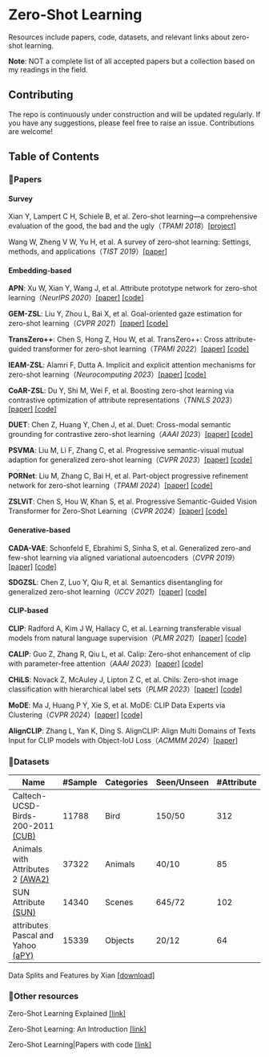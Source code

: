 # Zero-Shot Learning

Resources include papers, code, datasets, and relevant links about zero-shot learning. 

**Note**: NOT a complete list of all accepted papers but a collection based on my readings in the field.



## Contributing

The repo is continuously under construction and will be updated regularly. If you have any suggestions, please feel free to raise an issue.  Contributions are welcome!



## Table of Contents

### :page_with_curl:Papers

#### Survey

Xian Y, Lampert C H, Schiele B, et al. Zero-shot learning—a comprehensive evaluation of the good, the bad and the ugly（*TPAMI 2018*）[[project]](https://www.mpi-inf.mpg.de/departments/computer-vision-and-machine-learning/research/zero-shot-learning/zero-shot-learning-the-good-the-bad-and-the-ugly/)

Wang W, Zheng V W, Yu H, et al. A survey of zero-shot learning: Settings, methods, and applications（*TIST 2019*）[[paper]](https://dl.acm.org/doi/abs/10.1145/3293318)

#### Embedding-based

**APN**: Xu W, Xian Y, Wang J, et al. Attribute prototype network for zero-shot learning（*NeurIPS 2020*）[[paper]](https://papers.nips.cc/paper/2020/file/fa2431bf9d65058fe34e9713e32d60e6-Paper.pdf) [[code]](https://github.com/wenjiaXu/APN-ZSL)

**GEM-ZSL**: Liu Y, Zhou L, Bai X, et al. Goal-oriented gaze estimation for zero-shot learning（*CVPR 2021*）[[paper]](https://openaccess.thecvf.com/content/CVPR2021/papers/Liu_Goal-Oriented_Gaze_Estimation_for_Zero-Shot_Learning_CVPR_2021_paper.pdf) [[code]](https://github.com/osierboy/GEM-ZSL)

**TransZero++**: Chen S, Hong Z, Hou W, et al. TransZero++: Cross attribute-guided transformer for zero-shot learning（*TPAMI 2022*）[[paper]](https://ieeexplore.ieee.org/document/9987664) [[code]](https://github.com/shiming-chen/TransZero_pp)

**IEAM-ZSL**: Alamri F, Dutta A. Implicit and explicit attention mechanisms for zero-shot learning（*Neurocomputing 2023*）[[paper]](https://www.sciencedirect.com/science/article/abs/pii/S0925231223002291) [[code]](https://github.com/faisalalamri0/ieam-zsl)

**CoAR-ZSL**: Du Y, Shi M, Wei F, et al. Boosting zero-shot learning via contrastive optimization of attribute representations（*TNNLS 2023*）[[paper]](https://arxiv.org/pdf/2207.03824) [[code]](https://github.com/dyabel/CoAR-ZSL)

**DUET**: Chen Z, Huang Y, Chen J, et al. Duet: Cross-modal semantic grounding for contrastive zero-shot learning（*AAAI 2023*）[[paper]](https://arxiv.org/pdf/2207.01328) [[code]](https://github.com/zjukg/DUET)

**PSVMA**: Liu M, Li F, Zhang C, et al. Progressive semantic-visual mutual adaption for generalized zero-shot learning（*CVPR 2023*）[[paper]](https://openaccess.thecvf.com/content/CVPR2023/papers/Liu_Progressive_Semantic-Visual_Mutual_Adaption_for_Generalized_Zero-Shot_Learning_CVPR_2023_paper.pdf) [[code]](https://github.com/ManLiuCoder/PSVMA)

**PORNet**: Liu M, Zhang C, Bai H, et al. Part-object progressive refinement network for zero-shot learning（*TPAMI 2024*）[[paper]](https://ieeexplore.ieee.org/document/10471325) [[code]](https://github.com/ManLiuCoder/POPRNet)

**ZSLViT**: Chen S, Hou W, Khan S, et al. Progressive Semantic-Guided Vision Transformer for Zero-Shot Learning（*CVPR 2024*）[[paper]](https://openaccess.thecvf.com/content/CVPR2024/papers/Chen_Progressive_Semantic-Guided_Vision_Transformer_for_Zero-Shot_Learning_CVPR_2024_paper.pdf) [[code]](https://github.com/shiming-chen/ZSLViT)

#### Generative-based

**CADA-VAE**: Schonfeld E, Ebrahimi S, Sinha S, et al. Generalized zero-and few-shot learning via aligned variational autoencoders（*CVPR 2019*）[[paper]](https://arxiv.org/pdf/1812.01784.pdf) [[code]](https://github.com/edgarschnfld/CADA-VAE-PyTorch)

**SDGZSL**: Chen Z, Luo Y, Qiu R, et al. Semantics disentangling for generalized zero-shot learning（*ICCV 2021*）[[paper]](https://openaccess.thecvf.com/content/ICCV2021/papers/Chen_Semantics_Disentangling_for_Generalized_Zero-Shot_Learning_ICCV_2021_paper.pdf) [[code]](https://github.com/uqzhichen/SDGZSL)

#### CLIP-based

**CLIP**: Radford A, Kim J W, Hallacy C, et al. Learning transferable visual models from natural language supervision（*PLMR 2021*）[[paper]](https://proceedings.mlr.press/v139/radford21a/radford21a.pdf) [[code]](https://github.com/OpenAI/CLIP)

**CALIP**: Guo Z, Zhang R, Qiu L, et al. Calip: Zero-shot enhancement of clip with parameter-free attention（*AAAI 2023*）[[paper]](https://arxiv.org/pdf/2209.14169) [[code]](https://github.com/ZiyuGuo99/CALIP)

**CHiLS**: Novack Z, McAuley J, Lipton Z C, et al. Chils: Zero-shot image classification with hierarchical label sets（*PLMR 2023*）[[paper]](https://proceedings.mlr.press/v202/novack23a/novack23a.pdf) [[code]](https://github.com/acmi-lab/CHILS)

**MoDE**: Ma J, Huang P Y, Xie S, et al. MoDE: CLIP Data Experts via Clustering（*CVPR 2024*）[[paper]](https://openaccess.thecvf.com/content/CVPR2024/papers/Ma_MoDE_CLIP_Data_Experts_via_Clustering_CVPR_2024_paper.pdf) [[code]](https://github.com/facebookresearch/MetaCLIP/tree/main/mode)

**AlignCLIP**: Zhang L, Yan K, Ding S. AlignCLIP: Align Multi Domains of Texts Input for CLIP models with Object-IoU Loss（*ACMMM 2024*）[[paper]](https://openreview.net/pdf?id=td6ndgRL6l)



### :file_folder:Datasets

| Name                                                         | #Sample | Categories | Seen/Unseen | #Attribute |
| ------------------------------------------------------------ | ------- | ---------- | ----------- | ---------- |
| Caltech-UCSD-Birds-200-2011 [(CUB)](http://www.vision.caltech.edu/datasets/cub_200_2011/) | 11788   | Bird       | 150/50      | 312        |
| Animals with Attributes 2 [(AWA2)](https://cvml.ista.ac.at/AwA2) | 37322   | Animals    | 40/10       | 85         |
| SUN Attribute [(SUN)](https://cs.brown.edu/~gmpatter/sunattributes.html) | 14340   | Scenes     | 645/72      | 102        |
| attributes Pascal and Yahoo [(aPY)](https://vision.cs.uiuc.edu/attributes/) | 15339   | Objects    | 20/12       | 64         |

Data Splits and Features by Xian [[download]](http://datasets.d2.mpi-inf.mpg.de/xian/xlsa17.zip)



### :link:Other resources

Zero-Shot Learning  Explained [[link]](https://encord.com/blog/zero-shot-learning-explained/)

Zero-Shot Learning: An Introduction [[link]](https://learnopencv.com/zero-shot-learning-an-introduction/)

Zero-Shot Learning|Papers with code [[link]](https://paperswithcode.com/task/zero-shot-learning)
